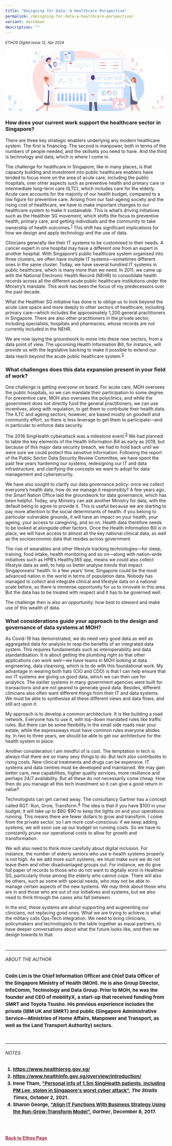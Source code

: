 ```yaml
---
title: "Designing for Data: A Healthcare Perspective"
permalink: /designing-for-data-a-healthcare-perspective/
variant: markdown
description: ""
---
```

<style>
		
.back a
{
	color: #9f2943;
	font-weight: bold;
}

.break
{
   border-top: 1px solid  black;
   border-bottom: 1px solid black;
	 padding:20px;
	text-align:center;
	font-size:30px;
	margin-top:50px;
}
	
.break1
{
	font-family: Georgia;
	font-size:20px;
	font-style: italic;
	font-weight: bold;
}
	
.num ol li

{
font-size: 16px;
}			

	

	
.author
{
border-bottom: 1px solid black;
margin-top:40px;
padding-bottom:30px;
border-top: 1px solid black;
}
	
.author p
{
font-size: 15px;	
line-height: 22px;
}
	
.notestop ol li
{
font-size: 15px;
line-height:22px;
}		

.containerbox
{
background-color: #101F42;
padding: 30px;
color: white;	
}
	
	
</style>

<em><small>ETHOS Digital Issue 12, Apr 2024</small></em>
<div class="background-image">
<img src="/images/Ethos_Images/Ethos_Digital_Issue_12/D12_Banner_Resize_3.jpg">
</div>
<h3>How does your current work support the healthcare sector in Singapore?</h3>

<p>There are three key strategic enablers underlying any modern healthcare system. The first is financing. The second is manpower, both in terms of the numbers of people needed, and the skillsets you need to have. And the third is technology and data, which is where I come in.</p>

<p>The challenge for healthcare in Singapore, like in many places, is that capacity building and investment into public healthcare enablers have tended to focus more on the area of acute care, including the public hospitals, over other aspects such as preventive health and primary care or intermediate long-term care (ILTC), which includes care for the elderly. Acute care accounts for the majority of our health budget, compared to a low figure for preventive care. Arising from our fast-ageing society and the rising cost of healthcare, we have to make important changes to our healthcare system to make it sustainable. This is what’s driving initiatives such as the Healthier SG movement, which shifts the focus to preventive health, primary care, and getting individuals and the community to take ownership of health outcomes.<sup><a href="#notestop">1</a></sup> This shift has significant implications for how we design and apply technology and the use of data.</p>

<p>Clinicians generally like their IT systems to be customised to their needs. A cancer expert in one hospital may have a different one from an expert in another hospital. With Singapore’s public healthcare system organised into three clusters, we often have multiple IT systems—sometimes different ones in the same cluster. Today, we have several hundred IT systems in public healthcare, which is many more than we need. In 2011, we came up with the National Electronic Health Record (NEHR) to consolidate health records across all the different acute public healthcare institutions under the Ministry’s mandate. This work has been the focus of my predecessors over the past decade.</p>

<p>What the Healthier SG initiative has done is to oblige us to look beyond the acute care space and more deeply to other sectors of healthcare, including primary care—which includes the approximately 1,200 general practitioners in Singapore. There are also other practitioners in the private sector, including specialists, hospitals and pharmacies, whose records are not currently included in the NEHR. </p>

<p>We are now laying the groundwork to move into these new sectors, from a data point of view. The upcoming Health Information Bill, for instance, will provide us with the legislative backing to make it possible to extend our data reach beyond the acute public healthcare system.<sup><a href="#notestop">2</a></sup> </p>


<h3>What challenges does this data expansion present in your field of work?</h3>

<p>One challenge is getting everyone on board. For acute care, MOH oversees the public hospitals, so we can mandate their participation to some degree. For preventive care, MOH also oversees the polyclinics, and while the government does not directly fund the general practitioners, we can use incentives, along with regulation, to get them to contribute their health data. The ILTC and ageing sectors, however, are based mostly on goodwill and community effort, so there is less leverage to get them to participate—and in particular to enforce data security. </p>

<p>The 2018 SingHealth cyberattack was a milestone event.<sup><a href="#notestop">3</a></sup> We had planned to table the key elements of the Health Information Bill as early as 2019, but because of this major data security breach, we had to hold back until we were sure we could protect this sensitive information. Following the report of the Public Sector Data Security Review Committee, we have spent the past few years hardening our systems, redesigning our IT and data infrastructure, and clarifying the concepts we want to adopt for data management and cybersecurity. </p>

<p>We have also sought to clarify our data governance policy: once we collect everyone’s health data, how do we manage it responsibly? A few years ago, the Smart Nation Office laid the groundwork for data governance, which has been helpful. Today, any Ministry can ask another Ministry for data, with the default being to agree to provide it. This is useful because we are starting to pay more attention to the social determinants of health: if you belong to particular vulnerable grounds, it will have an impact on your health, your ageing, your access to caregiving, and so on. Health data therefore needs to be looked at alongside other factors. Once the Health Information Bill is in place, we will have access to almost all the key national clinical data, as well as the socioeconomic data that resides across government. </p>

<p>The rise of wearables and other lifestyle tracking technologies—for sleep, training, food intake, health monitoring and so on—along with nation-wide initiatives such as HPB’s Healthy365 app, means we could also collect lifestyle data as well, to help us better analyse trends that impact Singaporeans’ health. In a few years’ time, Singapore could be the most advanced nation in the world in terms of population data. Nobody has managed to collect and integrate clinical and lifestyle data on a national scale before, so there is immense opportunity for us to innovate in this area. But the data has to be treated with respect and it has to be governed well. </p>

<p>The challenge then is also an opportunity: how best to steward and make use of this wealth of data.</p>

<h3>What considerations guide your approach to the design and governance of data systems at MOH?</h3>

<p>As Covid-19 has demonstrated, we do need very good data as well as aggregated data for analysis to reap the benefits of an integrated data system. This requires fundamentals such as interoperability and data standardisation. It is about getting the plumbing right so that other applications can work well—we have teams in MOH looking at data engineering, data cleansing, which is to do with this foundational work. My advantage in wearing both hats (CIO and CDO) is that I can help ensure that our IT systems are giving us good data, which we can then use for analytics. The earlier systems in many government agencies were built for transactions and are not geared to generate good data. Besides, different clinicians also often want different things from their IT and data systems. We must be able to synthesise all these different views and data flows, and still act upon it.</p>

<p>My approach is to develop a common architecture. It is like building a road network. Everyone has to use it, with top-down mandated rules like traffic rules. But there can be some flexibility in the small side roads near your estate, while the expressways must have common rules everyone abides by. In two to three years, we should be able to get our architecture for the health system in place.</p>

<p>Another consideration I am mindful of is cost. The temptation in tech is always that there are so many sexy things to do. But tech also contributes to rising costs. New clinical treatments and drugs can be expensive. IT systems and data centres must be developed and maintained. We may gain better care, new capabilities, higher quality services, more resilience and perhaps 24/7 availability. But all these do not necessarily come cheap. How then do you manage all this tech investment so it can give a good return in value?</p>

<p>Technologists can get carried away. The consultancy Gartner has a concept called RGT: Run, Grow, Transform.<sup><a href="#notestop">4</a></sup> The idea is that if you have $100 in your budget, it will take up to $80-$90 to keep the lights on and your operations running. This means there are fewer dollars to grow and transform. I come from the private sector, so I am more cost-conscious: if we keep adding systems, we will soon use up our budget on running costs. So we have to constantly prune our operational costs to allow for growth and transformation. </p>

<p>We will also need to think more carefully about digital inclusion. For instance, the number of elderly seniors who use e-health systems properly is not high. As we add more such systems, we must make sure we do not leave them and other disadvantaged groups out. For instance, we do give full paper of records to those who do not want to digitally enrol in Healthier SG, particularly those among the elderly who cannot cope. There will also be others, such as some with special needs, who may not be able to manage certain aspects of the new systems. We may think about those who are in and those who are out of our initiatives and systems, but we also need to think through the cases who fall between. </p>

<p>In the end, these systems are about supporting and augmenting our clinicians, not replacing good ones. What we are trying to achieve is what the military calls Ops-Tech integration. We need to bring clinicians, policymakers and technologists to the table together as equal partners, to have deeper conversations about what the future looks like, and then we design towards to that. </p>

<div class="author">
<h6>ABOUT THE AUTHOR</h6>	
<p><b>Colin Lim is the Chief Information Officer and Chief Data Officer of the Singapore Ministry of Health (MOH). He is also Group Director, InfoComm, Technology and Data Group. Prior to MOH, he was the founder and CEO of mobilityX, a start-up that received funding from SMRT and Toyota Tsusho. His previous experience includes the private (IBM UK and SMRT) and public (Singapore Administrative Service—Ministries of Home Affairs, Manpower and Transport, as well as the Land Transport Authority) sectors.</b></p><b>
</b></div><b>


<div class="notestop" id="notestop">
<h6>NOTES</h6>
<ol>
<li id="num1"><a href="https://www.healthiersg.gov.sg/">https://www.healthiersg.gov.sg/</a></li>
<li id="num2"><a href="https://www.healthinfo.gov.sg/overview/introduction/">https://www.healthinfo.gov.sg/overview/introduction/</a></li>
<li id="num3"> Irene Tham, <a href="https://www.straitstimes.com/singapore/personal-info-of-15m-singhealth-patients-including-pm-lee-stolen-in-singapores-most">"Personal info of 1.5m SingHealth patients, including PM Lee, stolen in Singapore's worst cyber attack"</a>, <em>The Straits Times</em>, October 2, 2021.</li>
<li id="num4"> Sharon George, <a href="https://www.gartner.com/smarterwithgartner/align-it-functions-with-business-strategy-using-the-run-grow-transform-model">"Align IT Functions With Business Strategy Using the Run-Grow-Transform Model"</a>, <em>Gartner</em>, December 8, 2017.</li>

</ol>	
</div>





<br><br>
<div class="back">
<a href="/ethos/">Back to Ethos Page</a>	
</div>
</b>